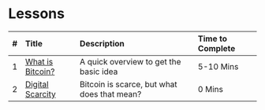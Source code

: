 # Lessons
| #   | Title   | Description   | Time to Complete | 
|:----|:------  |:------------  |:-----------------|
| 1 | [What is Bitcoin?](/lessons/001_what-is-bitcoin/001_what-is-bitcoin.md) 	| A quick overview to get the basic idea | 5-10 Mins |
| 2 | [Digital Scarcity](/lessons/002_digital-scarcity/002_digital-scarcity.md) | Bitcoin is scarce, but what does that mean? | 0 Mins |
